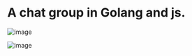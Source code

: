 # A chat group in Golang and js.

![image](https://github.com/user-attachments/assets/59e5a2bd-ec4e-46a4-8e0d-943b6f262ae1)

![image](https://github.com/user-attachments/assets/7408bb5a-62a9-4b75-8518-d78b79067a95)
